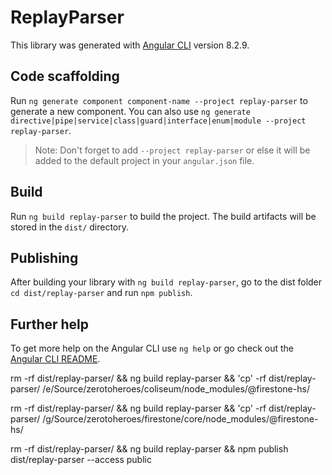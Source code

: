 # ReplayParser

This library was generated with [Angular CLI](https://github.com/angular/angular-cli) version 8.2.9.

## Code scaffolding

Run `ng generate component component-name --project replay-parser` to generate a new component. You can also use `ng generate directive|pipe|service|class|guard|interface|enum|module --project replay-parser`.

> Note: Don't forget to add `--project replay-parser` or else it will be added to the default project in your `angular.json` file.

## Build

Run `ng build replay-parser` to build the project. The build artifacts will be stored in the `dist/` directory.

## Publishing

After building your library with `ng build replay-parser`, go to the dist folder `cd dist/replay-parser` and run `npm publish`.

## Further help

To get more help on the Angular CLI use `ng help` or go check out the [Angular CLI README](https://github.com/angular/angular-cli/blob/master/README.md).

rm -rf dist/replay-parser/ && ng build replay-parser && 'cp' -rf dist/replay-parser/ /e/Source/zerotoheroes/coliseum/node_modules/\@firestone-hs/

rm -rf dist/replay-parser/ && ng build replay-parser && 'cp' -rf dist/replay-parser/ /g/Source/zerotoheroes/firestone/core/node_modules/\@firestone-hs/

rm -rf dist/replay-parser/ && ng build replay-parser && npm publish dist/replay-parser --access public
